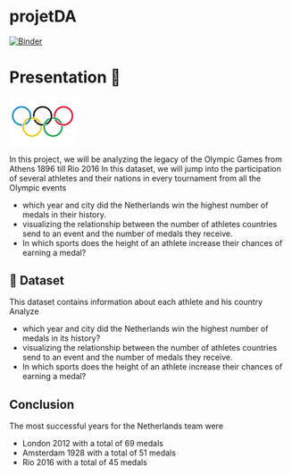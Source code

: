 # projetDA

[![Binder](https://mybinder.org/badge_logo.svg)](https://mybinder.org/v2/gh/medamineBH1/projetDA//main?filepath=Olympique.ipynb)

# Presentation :page_facing_up:

<img src='Images/jo.jpeg' width=120px>


In this project, we will be analyzing the legacy of the Olympic Games from Athens 1896 till Rio 2016 In this dataset, we will jump into the participation of several athletes and their nations in every 
tournament from all the Olympic events 

 * which year and city did the Netherlands win the highest number of medals in their history.
 * visualizing the relationship between the number of athletes countries send to an event and the number of medals they receive.
 * In which sports does the height of an athlete increase their chances of earning a medal? 


## :file_folder: Dataset
 
 This dataset contains information about each athlete and his country Analyze

 * which year and city did the Netherlands win the highest number of medals in its history?
 * visualizing the relationship between the number of athletes countries send to an event and the number of medals they receive.
 * In which sports does the height of an athlete increase their chances of earning a medal? 

## Conclusion

The most successful years for the Netherlands team were 
 * London 2012 with a total of 69 medals
 * Amsterdam 1928 with a total of 51 medals
 * Rio 2016 with a total of 45 medals 